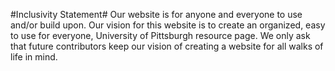 #Inclusivity Statement#
	Our website is for anyone and everyone to use and/or build upon.  Our vision for this website is to create an organized, easy to use for everyone, University of Pittsburgh resource page.  We only ask that future contributors keep our vision of creating a website for all walks of life in mind. 
